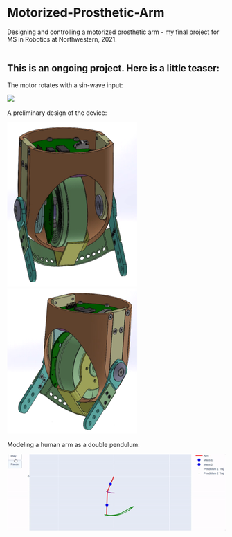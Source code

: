 # Motorized-Prosthetic-Arm
Designing and controlling a motorized prosthetic arm - my final project for MS in Robotics at Northwestern, 2021.
<br><br>

## This is an ongoing project. Here is a little teaser:

The motor rotates with a sin-wave input:

<img src="https://github.com/YaelBenShalom/Motorized-Prosthetic-Arm/blob/master/images/motor_control/motor_rotating_sine_wave.gif">



A preliminary design of the device:

<img src="https://github.com/YaelBenShalom/Motorized-Prosthetic-Arm/blob/master/images/mech_design/mech_design_24092021.png" width="300"><br>
<img src="https://github.com/YaelBenShalom/Motorized-Prosthetic-Arm/blob/master/images/mech_design/mech_design_24092021_2.png" width="300">



Modeling a human arm as a double pendulum:

<img src="https://github.com/YaelBenShalom/Motorized-Prosthetic-Arm/blob/master/images/double_pendulum/arm_pendulum_animation_TD_WN2.gif">